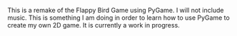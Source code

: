 This is a remake of the Flappy Bird Game using PyGame. I will not include music. This is something I am doing in order to learn how to use PyGame to create my own 2D game. It is currently a work in progress.
